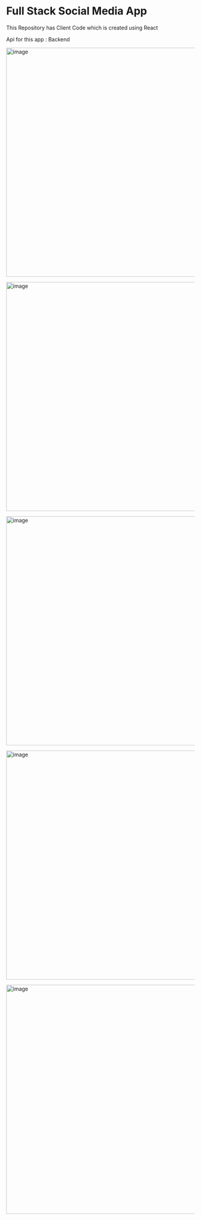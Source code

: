 # Full Stack Social Media App

This Repository has Client Code which is created using React

Api for this app : <a src="https://github.com/Vedant91827/social-app-backend-api">Backend</a>

<img width="610" alt="image" src="https://github.com/Vedant91827/The-Social-Media-App/assets/83276177/db684272-8373-466b-b12f-451d5bddb64c"> <br>

<img width="610" alt="image" src="https://github.com/Vedant91827/The-Social-Media-App/assets/83276177/a4a20182-6fae-4454-a58b-3277dd7e8e1f"> <br>

<img width="610" alt="image" src="https://github.com/Vedant91827/The-Social-Media-App/assets/83276177/9a54ec0d-cf26-4d8f-85c8-c2a4903db97d"> <br>

<img width="610" alt="image" src="https://github.com/Vedant91827/The-Social-Media-App/assets/83276177/8b88eccd-9128-4129-95f7-0199905f77a7"> <br>

<img width="610" alt="image" src="https://github.com/Vedant91827/The-Social-Media-App/assets/83276177/d68329af-40de-477e-8d5a-8df8b2b6dc3e"> <br>





